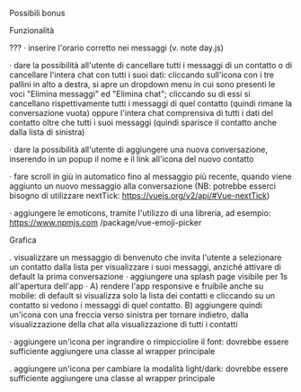 <!-- Milestone 1
Replica della grafica con la possibilità di avere messaggi scritti dall’utente (verdi) e dall’interlocutore (bianco) assegnando due classi CSS diverse
Visualizzazione dinamica della lista contatti: tramite la direttiva v-for, visualizzare nome e immagine di ogni contatto


Milestone 2
Visualizzazione dinamica dei messaggi: tramite la direttiva v-for, visualizzare tutti i messaggi relativi al contatto attivo all’interno del pannello della conversazione
Click sul contatto mostra la conversazione del contatto cliccato
    funzione al click che per ogni messaggio nell-array del singolo contatto stampa un article

Milestone 3
Aggiunta di un messaggio: l’utente scrive un testo nella parte bassa e digitando “enter” il testo viene aggiunto al thread sopra, come messaggio verde
Risposta dall’interlocutore: ad ogni inserimento di un messaggio, l’utente riceverà un “ok” come risposta, che apparirà dopo 1 secondo. -->

<!-- 
Milestone 4
Ricerca utenti: scrivendo qualcosa nell’input a sinistra, vengono visualizzati solo i contatti il cui nome contiene le lettere inserite (es, Marco, Matteo Martina -> Scrivo “mar” rimangono solo Marco e Martina)
    creo un filter su contacts che mi restituisce i contacts.name che contengono la stringa inserita nell-input
    bindo la proprieta visible alla classe che mostra o meno il contatto
        se è vera, display block
        se è false, display none -->

<!-- 
Milestone 5 - opzionale
Cancella messaggio: cliccando sul messaggio appare un menu a tendina che permette di cancellare il messaggio selezionato-->


Possibili bonus

Funzionalità
<!-- 
· evitare che l'utente possa inviare un messaggio vuoto o composto solamente da spazi -->


<!-- · A) cambiare icona in basso a destra (a fianco all'input per scrivere un nuovo messaggio) finché
l'utente sta scrivendo: di default si visualizza l'icona del microfono, quando l'input non è vuoto
si visualizza l'icona dell'aeroplano. Quando il messaggio è stato inviato e l'input si svuota, si
torna a visualizzare il microfono. -->

<!-- B) inviare quindi il messaggio anche cliccando sull'icona dell'aeroplano -->

<!-- · predisporre una lista di frasi e/o citazioni da utilizzare al posto della risposta "ok:" quando il pc
risponde, anziché scrivere "ok", scegliere una frase random dalla lista e utilizzarla come testo
del messaggio di risposta del pc -->
<!-- 

· visualizzare nella lista dei contatti l'ultimo messaggio inviato/ricevuto da ciascun contatto -->

???
· inserire l'orario corretto nei messaggi (v. note day.js)


<!-- · sotto al nome del contatto nella parte in alto a destra, cambiare l'indicazione dello stato:
visualizzare il testo "sta scrivendo ... " nel timeout in cui il pc risponde, poi mantenere la scritta
"online" per un paio di secondi e infine visualizzare "ultimo accesso alle xx:yy" con l'orario
corretto -->


· dare la possibilità all'utente di cancellare tutti i messaggi di un contatto o di cancellare l'intera
chat con tutti i suoi dati: cliccando sull'icona con i tre pallini in alto a destra, si apre un
dropdown menu in cui sono presenti le voci "Elimina messaggi" ed "Elimina chat"; cliccando su
di essi si cancellano rispettivamente tutti i messaggi di quel contatto (quindi rimane la
conversazione vuota) oppure l'intera chat comprensiva di tutti i dati del contatto oltre che tutti i
suoi messaggi (quindi sparisce il contatto anche dalla lista di sinistra)



· dare la possibilità all'utente di aggiungere una nuova conversazione, inserendo in un popup il
nome e il link all'icona del nuovo contatto

· fare scroll in giù in automatico fino al messaggio più recente, quando viene aggiunto un nuovo
messaggio alla conversazione (NB: potrebbe esserci bisogno di utilizzare nextTick:
https://vuejs.org/v2/api/#Vue-nextTick)

· aggiungere le emoticons, tramite l'utilizzo di una libreria, ad esempio: https://www.npmjs.com
/package/vue-emoji-picker

Grafica

. visualizzare un messaggio di benvenuto che invita l'utente a selezionare un contatto dalla lista
per visualizzare i suoi messaggi, anziché attivare di default la prima conversazione
· aggiungere una splash page visibile per 1s all'apertura dell'app
· A) rendere l'app responsive e fruibile anche su mobile: di default si visualizza solo la lista dei
contatti e cliccando su un contatto si vedono i messaggi di quel contatto.
B) aggiungere quindi un'icona con una freccia verso sinistra per tornare indietro, dalla
visualizzazione della chat alla visualizzazione di tutti i contatti

· aggiungere un'icona per ingrandire o rimpicciolire il font: dovrebbe essere sufficiente
aggiungere una classe al wrapper principale

. aggiungere un'icona per cambiare la modalità light/dark: dovrebbe essere sufficiente
aggiungere una classe al wrapper principale